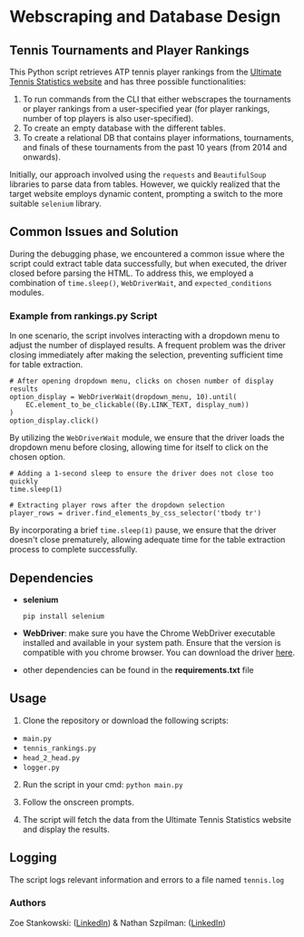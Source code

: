 # __Webscraping and Database Design__
## __Tennis Tournaments and Player Rankings__

This Python script retrieves ATP tennis player rankings from the 
[Ultimate Tennis Statistics website](https://www.ultimatetennisstatistics.com/) and has three possible functionalities:

1. To run commands from the CLI that either webscrapes the tournaments or player rankings from a user-specified year (for player rankings, number of top players is also user-specified).
2. To create an empty database with the different tables.
3. To create a relational DB that contains player informations, tournaments, and finals of these tournaments from the past 10 years (from 2014 and onwards). 

Initially, our approach involved using the `requests` and `BeautifulSoup` libraries to parse data from tables. However, we quickly realized that the target website employs dynamic content, prompting a switch to the more suitable `selenium` library.

## Common Issues and Solution

During the debugging phase, we encountered a common issue where the script could extract table data successfully, but when executed, the driver closed before parsing the HTML. To address this, we employed a combination of `time.sleep()`, `WebDriverWait`, and `expected_conditions` modules.

### Example from rankings.py Script

In one scenario, the script involves interacting with a dropdown menu to adjust the number of displayed results. A frequent problem was the driver closing immediately after making the selection, preventing sufficient time for table extraction.

```
# After opening dropdown menu, clicks on chosen number of display results
option_display = WebDriverWait(dropdown_menu, 10).until( 
    EC.element_to_be_clickable((By.LINK_TEXT, display_num))
)
option_display.click()
```
By utilizing the `WebDriverWait` module, we ensure that the driver loads the dropdown menu before closing, allowing time for itself to click on the chosen option.
```
# Adding a 1-second sleep to ensure the driver does not close too quickly
time.sleep(1)

# Extracting player rows after the dropdown selection
player_rows = driver.find_elements_by_css_selector('tbody tr')
```
By incorporating a brief `time.sleep(1)` pause, we ensure that the driver doesn't close prematurely, allowing adequate time for the table extraction process to complete successfully.

## Dependencies
- __selenium__

  `pip install selenium`

- __WebDriver__: make sure you have the Chrome WebDriver executable installed and available
  in your system path. Ensure that the version is compatible with you chrome browser. You can download the driver [here](https://chromedriver.chromium.org/downloads).

- other dependencies can be found in the __requirements.txt__ file

## Usage
1. Clone the repository or download the following scripts:
- `main.py`
- `tennis_rankings.py`
- `head_2_head.py`
- `logger.py`

2. Run the script in your cmd:
    `python main.py`
   
4. Follow the onscreen prompts. 
5. The script will fetch the data from the Ultimate Tennis Statistics website and display the results.

## Logging
The script logs relevant information and errors to a file named `tennis.log`

### Authors
Zoe Stankowski: ([LinkedIn](https://www.linkedin.com/in/zoe-stankowska/)) &
Nathan Szpilman: ([LinkedIn](https://www.linkedin.com/in/nathan-szpilman-3816b31b6/))
